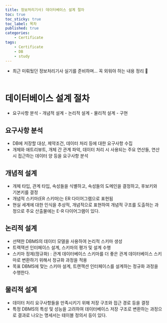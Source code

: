 ```yaml
---
title: 정보처리기사) 데이터베이스 설계 절차
toc: true
toc_sticky: true
toc_label: 목차
published: true
categories:
    - Certificate
tags:
    - Certificate
    - DB
    - study
---
```


* 최근 미뤄뒀던 정보처리기사 실기를 준비하며... 꼭 외워야 하는 내용 정리 🥲<br><br>
 
# 데이터베이스 설계 절차
* 요구사항 분석 - 개념적 설계 - 논리적 설계 - 물리적 설계 - 구현

## 요구사항 분석
* DB에 저장할 대상, 제약조건, 데이터 처리 등에 대한 요구사항 수집
* 개체와 애트리뷰트, 개체 간 관계 파악, 데이터 처리 시 사용되는 주요 연산들, 연산 시 접근하는 데이터 양 등을 요구사항 분석

## 개념적 설계
* 개체 타입, 관계 타입, 속성들을 식별하고, 속성들의 도메인을 결정하고, 후보키와 기본키를 결정
* 개념적 스키마(ER 스키마)는 ER 다이어그램으로 표현됨
* 현실 세계에 대한 인식을 추상적, 개념적으로 표현하여 개념적 구조를 도출하는 과정으로 주요 산출물에는 E-R 다이어그램이 있다.

## 논리적 설계
* 선택한 DBMS의 데이터 모델을 사용하여 논리적 스키마 생성
* 트랙잭션 인터페이스 설계, 스키마의 평가 및 설계 수행
* 스키마 정제(정규화) : 관계 데이터베이스 스키마를 더 좋은 관계 데이터베이스 스키마로 변환하기 위해서 정규화 과정을 적용
* 목표 DBMS에 맞는 스키마 설계, 트랜잭션 인터페이스를 설계하는 정규화 과정을 수행한다.

## 물리적 설계
* 데이터 처리 요구사항들을 만족시키기 위해 저장 구조와 접근 경로 등을 결정
* 특정 DBMS의 특성 및 성능을 고려하여 데이터베이스 저장 구조로 변환하는 과정으로 결과로 나오는 명세서는 테이블 정의서 등이 있다.

